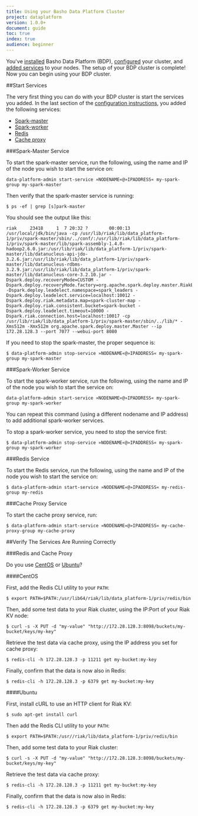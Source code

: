 ```yaml
---
title: Using your Basho Data Platform Cluster
project: dataplatform
version: 1.0.0+
document: guide
toc: true
index: true
audience: beginner 
---
```



[bdp configure]: LINK 
[bdp configure add services]: LINK
[bdp install]: ./dataplatform/installing.html
[bdp reference]: LINK


You've [installed][bdp install] Basho Data Platform (BDP), [configured][bdp configure] your cluster, and [added services][bdp configure add services] to your nodes. The setup of your BDP cluster is complete! Now you can begin using your BDP cluster. 

##Start Services


The very first thing you can do with your BDP cluster is start the services you added. In the last section of the [configuration instructions][bdp configure add services], you added the following services:

* [Spark-master](#spark-master-service)
* [Spark-worker](#spark-worker-service)
* [Redis](#redis-service)
* [Cache proxy](#cache-proxy-service)

###Spark-Master Service


To start the spark-master service, run the following, using the name and IP of the node you wish to start the service on:

```shell
data-platform-admin start-service »NODENAME«@»IPADDRESS« my-spark-group my-spark-master
```

Then verify that the spark-master service is running:

```shell
$ ps -ef | grep [s]park-master
```

You should see the output like this:

```
riak     23418     1  7 20:32 ?        00:00:13 /usr/local/jdk/bin/java -cp /usr/lib/riak/lib/data_platform-1/priv/spark-master/sbin/../conf/:/usr/lib/riak/lib/data_platform-1/priv/spark-master/lib/spark-assembly-1.4.0-hadoop2.6.0.jar:/usr/lib/riak/lib/data_platform-1/priv/spark-master/lib/datanucleus-api-jdo-3.2.6.jar:/usr/lib/riak/lib/data_platform-1/priv/spark-master/lib/datanucleus-rdbms-3.2.9.jar:/usr/lib/riak/lib/data_platform-1/priv/spark-master/lib/datanucleus-core-3.2.10.jar -Dspark.deploy.recoveryMode=CUSTOM -Dspark.deploy.recoveryMode.factory=org.apache.spark.deploy.master.RiakEnsembleRecoveryModeFactory -Dspark.deploy.leadelect.namespace=spark_leaders -Dspark.deploy.leadelect.service=localhost:10012 -Dspark.deploy.riak.metadata.map=spark-cluster-map -Dspark.deploy.riak.consistent.bucket=spark-bucket -Dspark.deploy.leadelect.timeout=10000 -Dspark.riak.connection.host=localhost:10017 -cp /usr/lib/riak/lib/data_platform-1/priv/spark-master/sbin/../lib/* -Xms512m -Xmx512m org.apache.spark.deploy.master.Master --ip 172.28.128.3 --port 7077 --webui-port 8080
```

If you need to stop the spark-master, the proper sequence is:

```shell
$ data-platform-admin stop-service »NODENAME«@»IPADDRESS« my-spark-group my-spark-master
```

###Spark-Worker Service


To start the spark-worker service, run the following, using the name and IP of the node you wish to start the service on:

```shell
data-platform-admin start-service »NODENAME«@»IPADDRESS« my-spark-group my-spark-worker
```
You can repeat this command (using a different nodename and IP address) to add additional spark-worker services.

To stop a spark-worker service, you need to stop the service first:

```shell
$ data-platform-admin stop-service »NODENAME«@»IPADDRESS« my-spark-group my-spark-worker
```

###Redis Service

To start the Redis service, run the following, using the name and IP of the node you wish to start the service on:

```shell
$ data-platform-admin start-service »NODENAME«@»IPADDRESS« my-redis-group my-redis
```

###Cache Proxy Service


To start the cache proxy service, run: 

```shell
$ data-platform-admin start-service »NODENAME«@»IPADDRESS« my-cache-proxy-group my-cache-proxy
```

##Verify The Services Are Running Correctly

###Redis and Cache Proxy

Do you use [CentOS](#centos) or [Ubuntu](#ubuntu)?

####CentOS

First, add the Redis CLI utility to your `PATH`:

```shell
$ export PATH=$PATH:/usr/lib64/riak/lib/data_platform-1/priv/redis/bin
```

Then, add some test data to your Riak cluster, using the IP:Port of your Riak KV node:

```shell
$ curl -s -X PUT -d "my-value" "http://172.28.128.3:8098/buckets/my-bucket/keys/my-key"
```

Retrieve the test data via cache proxy, using the IP address you set for cache proxy:

```shell
$ redis-cli -h 172.28.128.3 -p 11211 get my-bucket:my-key
```

Finally, confirm that the data is now also in Redis:

```shell
$ redis-cli -h 172.28.128.3 -p 6379 get my-bucket:my-key
```

####Ubuntu

First, install cURL to use an HTTP client for Riak KV:

```shell
$ sudo apt-get install curl
```

Then add the Redis CLI utility to your `PATH`:

```shell
$ export PATH=$PATH:/usr//riak/lib/data_platform-1/priv/redis/bin
```

Then, add some test data to your Riak cluster:

```shell
$ curl -s -X PUT -d "my-value" "http://172.28.128.3:8098/buckets/my-bucket/keys/my-key"
```

Retrieve the test data via cache proxy:

```shell
$ redis-cli -h 172.28.128.3 -p 11211 get my-bucket:my-key
```

Finally, confirm that the data is now also in Redis:

```shell
$ redis-cli -h 172.28.128.3 -p 6379 get my-bucket:my-key
```